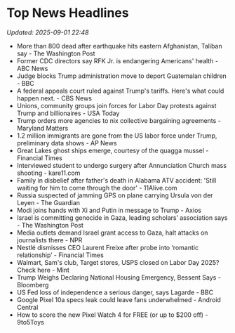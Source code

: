 # Top News Headlines

_Updated: 2025-09-01 22:48_

- More than 800 dead after earthquake hits eastern Afghanistan, Taliban say - The Washington Post
- Former CDC directors say RFK Jr. is endangering Americans' health - ABC News
- Judge blocks Trump administration move to deport Guatemalan children - BBC
- A federal appeals court ruled against Trump's tariffs. Here's what could happen next. - CBS News
- Unions, community groups join forces for Labor Day protests against Trump and billionaires - USA Today
- Trump orders more agencies to nix collective bargaining agreements - Maryland Matters
- 1.2 million immigrants are gone from the US labor force under Trump, preliminary data shows - AP News
- Great Lakes ghost ships emerge, courtesy of the quagga mussel - Financial Times
- Interviewed student to undergo surgery after Annunciation Church mass shooting - kare11.com
- Family in disbelief after father's death in Alabama ATV accident: 'Still waiting for him to come through the door' - 11Alive.com
- Russia suspected of jamming GPS on plane carrying Ursula von der Leyen - The Guardian
- Modi joins hands with Xi and Putin in message to Trump - Axios
- Israel is committing genocide in Gaza, leading scholars’ association says - The Washington Post
- Media outlets demand Israel grant access to Gaza, halt attacks on journalists there - NPR
- Nestlé dismisses CEO Laurent Freixe after probe into ‘romantic relationship’ - Financial Times
- Walmart, Sam's club, Target stores, USPS closed on Labor Day 2025? Check here - Mint
- Trump Weighs Declaring National Housing Emergency, Bessent Says - Bloomberg
- US Fed loss of independence a serious danger, says Lagarde - BBC
- Google Pixel 10a specs leak could leave fans underwhelmed - Android Central
- How to score the new Pixel Watch 4 for FREE (or up to $200 off) - 9to5Toys